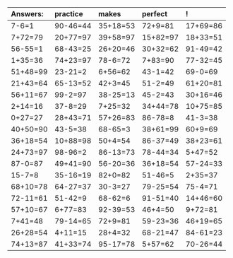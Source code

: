 | Answers: | practice | makes | perfect | ! |
| :--- | :--- | :--- | :--- | :--- |
| 7-6=1 | 90-46=44 | 35+18=53 | 72+9=81 | 17+69=86 | 
| 7+72=79 | 20+77=97 | 39+58=97 | 15+82=97 | 18+33=51 | 
| 56-55=1 | 68-43=25 | 26+20=46 | 30+32=62 | 91-49=42 | 
| 1+35=36 | 74+23=97 | 78-6=72 | 7+83=90 | 77-32=45 | 
| 51+48=99 | 23-21=2 | 6+56=62 | 43-1=42 | 69-0=69 | 
| 21+43=64 | 65-13=52 | 42+3=45 | 51-2=49 | 61+20=81 | 
| 56+11=67 | 99-2=97 | 38-25=13 | 45-2=43 | 30+16=46 | 
| 2+14=16 | 37-8=29 | 7+25=32 | 34+44=78 | 10+75=85 | 
| 0+27=27 | 28+43=71 | 57+26=83 | 86-78=8 | 41-3=38 | 
| 40+50=90 | 43-5=38 | 68-65=3 | 38+61=99 | 60+9=69 | 
| 36+18=54 | 10+88=98 | 50+4=54 | 86-37=49 | 38+23=61 | 
| 24+73=97 | 98-96=2 | 86-13=73 | 78-44=34 | 5+47=52 | 
| 87-0=87 | 49+41=90 | 56-20=36 | 36+18=54 | 57-24=33 | 
| 15-7=8 | 35-16=19 | 82+0=82 | 51-46=5 | 2+35=37 | 
| 68+10=78 | 64-27=37 | 30-3=27 | 79-25=54 | 75-4=71 | 
| 72-11=61 | 51-42=9 | 68-62=6 | 91-51=40 | 14+46=60 | 
| 57+10=67 | 6+77=83 | 92-39=53 | 46+4=50 | 9+72=81 | 
| 7+41=48 | 79-14=65 | 72+9=81 | 59-23=36 | 46+19=65 | 
| 26+28=54 | 4+11=15 | 28+4=32 | 68-21=47 | 84-61=23 | 
| 74+13=87 | 41+33=74 | 95-17=78 | 5+57=62 | 70-26=44 | 
